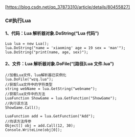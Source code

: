 [https://blog.csdn.net/qq_37873310/article/details/80455827]
### C#执行Lua
#### 1、代码：Lua 解析器对象.DoString(“Lua 代码”)     
```
Lua lua = new Lua();                    
lua.DoString("name = 'xiaoming' age = 19 sex = 'man'");
lua.DoString("print(name, age, sex)");
```
#### 2、文件：Lua 解析器对象.DoFile(“[路径]Lua 文件.lua”)
```
//加载Lua文件，lua解析器已实例化
lua.DoFile("wzq.lua");
//获取lua文件中的字符类型
string webName = lua.GetString("webname");
//获取lua文件中的方法
LuaFunction ShowGame = lua.GetFunction("ShowGame");
//执行该方法
ShowGame.Call();

LuaFunction add = lua.GetFunction("Add");
//向该方法传参
Object[] obj = add.Call(12, 30);
Console.WriteLine(obj[0]);
```
